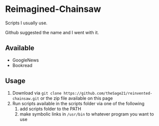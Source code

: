 Reimagined-Chainsaw
===================

Scripts I usually use.

Github suggested the name and I went with it.

Available
---------

- GoogleNews
- Bookread


Usage
-----

1. Download via `git clone https://github.com/theSage21/reinvented-chainsaw.git` or the zip file available on this page
2. Run scripts available in the scripts folder via one of the following
    1. add scripts folder to the PATH
    2. make symbolic links in `/usr/bin` to whatever program you want to use
